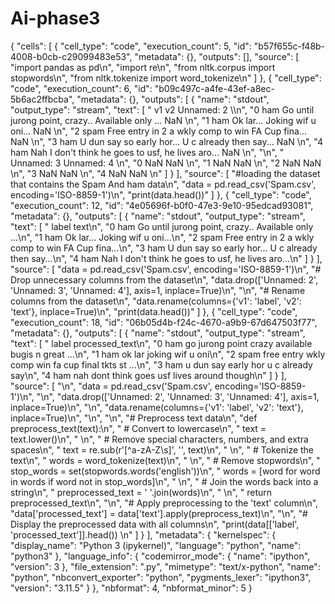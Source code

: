 # Ai-phase3

{
 "cells": [
  {
   "cell_type": "code",
   "execution_count": 5,
   "id": "b57f655c-f48b-4008-b0cb-c29099483e53",
   "metadata": {},
   "outputs": [],
   "source": [
    "import pandas as pd\n",
    "import re\n",
    "from nltk.corpus import stopwords\n",
    "from nltk.tokenize import word_tokenize\n"
   ]
  },
  {
   "cell_type": "code",
   "execution_count": 6,
   "id": "b09c497c-a4fe-43ef-a8ec-5b6ac2ffbcba",
   "metadata": {},
   "outputs": [
    {
     "name": "stdout",
     "output_type": "stream",
     "text": [
      "     v1                                                 v2 Unnamed: 2  \\\n",
      "0   ham  Go until jurong point, crazy.. Available only ...        NaN   \n",
      "1   ham                      Ok lar... Joking wif u oni...        NaN   \n",
      "2  spam  Free entry in 2 a wkly comp to win FA Cup fina...        NaN   \n",
      "3   ham  U dun say so early hor... U c already then say...        NaN   \n",
      "4   ham  Nah I don't think he goes to usf, he lives aro...        NaN   \n",
      "\n",
      "  Unnamed: 3 Unnamed: 4  \n",
      "0        NaN        NaN  \n",
      "1        NaN        NaN  \n",
      "2        NaN        NaN  \n",
      "3        NaN        NaN  \n",
      "4        NaN        NaN  \n"
     ]
    }
   ],
   "source": [
    "#loading the dataset that contains the Spam And ham data\n",
    "data = pd.read_csv('Spam.csv', encoding='ISO-8859-1')\n",
    "print(data.head())"
   ]
  },
  {
   "cell_type": "code",
   "execution_count": 12,
   "id": "4e05696f-b0f0-47e3-9e10-95edcad93081",
   "metadata": {},
   "outputs": [
    {
     "name": "stdout",
     "output_type": "stream",
     "text": [
      "  label                                               text\n",
      "0   ham  Go until jurong point, crazy.. Available only ...\n",
      "1   ham                      Ok lar... Joking wif u oni...\n",
      "2  spam  Free entry in 2 a wkly comp to win FA Cup fina...\n",
      "3   ham  U dun say so early hor... U c already then say...\n",
      "4   ham  Nah I don't think he goes to usf, he lives aro...\n"
     ]
    }
   ],
   "source": [
    "data = pd.read_csv('Spam.csv', encoding='ISO-8859-1')\n",
    "# Drop unnecessary columns from the dataset\n",
    "data.drop(['Unnamed: 2', 'Unnamed: 3', 'Unnamed: 4'], axis=1, inplace=True)\n",
    "\n",
    "# Rename columns from the dataset\n",
    "data.rename(columns={'v1': 'label', 'v2': 'text'}, inplace=True)\n",
    "print(data.head())"
   ]
  },
  {
   "cell_type": "code",
   "execution_count": 18,
   "id": "06b05d4b-f24c-4670-a9b9-67d647503f77",
   "metadata": {},
   "outputs": [
    {
     "name": "stdout",
     "output_type": "stream",
     "text": [
      "  label                                     processed_text\n",
      "0   ham  go jurong point crazy available bugis n great ...\n",
      "1   ham                            ok lar joking wif u oni\n",
      "2  spam  free entry wkly comp win fa cup final tkts st ...\n",
      "3   ham                u dun say early hor u c already say\n",
      "4   ham        nah dont think goes usf lives around though\n"
     ]
    }
   ],
   "source": [
    "\n",
    "data = pd.read_csv('Spam.csv', encoding='ISO-8859-1')\n",
    "\n",
    "data.drop(['Unnamed: 2', 'Unnamed: 3', 'Unnamed: 4'], axis=1, inplace=True)\n",
    "\n",
    "data.rename(columns={'v1': 'label', 'v2': 'text'}, inplace=True)\n",
    "\n",
    "\n",
    "# Preprocess text data\n",
    "def preprocess_text(text):\n",
    "    # Convert to lowercase\n",
    "    text = text.lower()\n",
    "    \n",
    "    # Remove special characters, numbers, and extra spaces\n",
    "    text = re.sub(r'[^a-zA-Z\\s]', '', text)\n",
    "    \n",
    "    # Tokenize the text\n",
    "    words = word_tokenize(text)\n",
    "    \n",
    "    # Remove stopwords\n",
    "    stop_words = set(stopwords.words('english'))\n",
    "    words = [word for word in words if word not in stop_words]\n",
    "    \n",
    "    # Join the words back into a string\n",
    "    preprocessed_text = ' '.join(words)\n",
    "  \n",
    "    return preprocessed_text\n",
    "\n",
    "# Apply preprocessing to the 'text' column\n",
    "data['processed_text'] = data['text'].apply(preprocess_text)\n",
    "\n",
    "# Display the preprocessed data with all columns\n",
    "print(data[['label', 'processed_text']].head())  \n"
   ]
  }
 ],
 "metadata": {
  "kernelspec": {
   "display_name": "Python 3 (ipykernel)",
   "language": "python",
   "name": "python3"
  },
  "language_info": {
   "codemirror_mode": {
    "name": "ipython",
    "version": 3
   },
   "file_extension": ".py",
   "mimetype": "text/x-python",
   "name": "python",
   "nbconvert_exporter": "python",
   "pygments_lexer": "ipython3",
   "version": "3.11.5"
  }
 },
 "nbformat": 4,
 "nbformat_minor": 5
}
